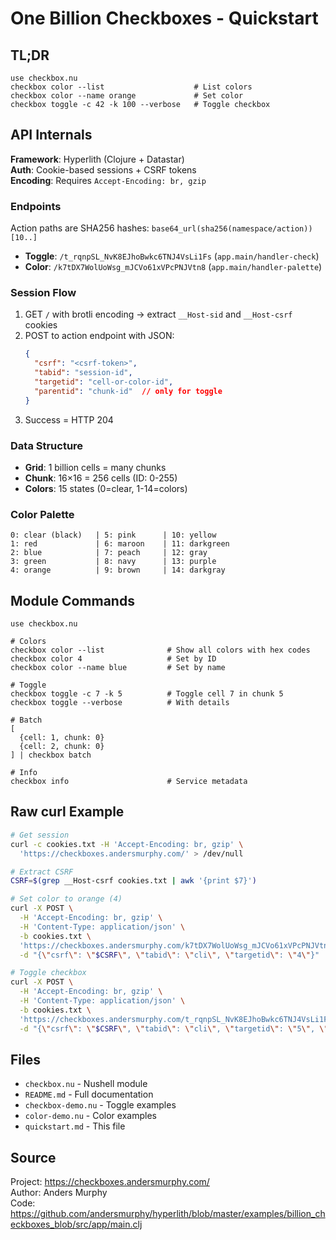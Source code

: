 # One Billion Checkboxes - Quickstart

## TL;DR

```nu
use checkbox.nu
checkbox color --list                    # List colors
checkbox color --name orange             # Set color
checkbox toggle -c 42 -k 100 --verbose   # Toggle checkbox
```

## API Internals

**Framework**: Hyperlith (Clojure + Datastar)  
**Auth**: Cookie-based sessions + CSRF tokens  
**Encoding**: Requires `Accept-Encoding: br, gzip`

### Endpoints

Action paths are SHA256 hashes: `base64_url(sha256(namespace/action))[10..]`

- **Toggle**: `/t_rqnpSL_NvK8EJhoBwkc6TNJ4VsLi1Fs` (`app.main/handler-check`)
- **Color**: `/k7tDX7WolUoWsg_mJCVo61xVPcPNJVtn8` (`app.main/handler-palette`)

### Session Flow

1. GET `/` with brotli encoding → extract `__Host-sid` and `__Host-csrf` cookies
2. POST to action endpoint with JSON:
   ```json
   {
     "csrf": "<csrf-token>",
     "tabid": "session-id",
     "targetid": "cell-or-color-id",
     "parentid": "chunk-id"  // only for toggle
   }
   ```
3. Success = HTTP 204

### Data Structure

- **Grid**: 1 billion cells = many chunks
- **Chunk**: 16×16 = 256 cells (ID: 0-255)
- **Colors**: 15 states (0=clear, 1-14=colors)

### Color Palette

```
0: clear (black)   | 5: pink      | 10: yellow
1: red             | 6: maroon    | 11: darkgreen
2: blue            | 7: peach     | 12: gray
3: green           | 8: navy      | 13: purple
4: orange          | 9: brown     | 14: darkgray
```

## Module Commands

```nu
use checkbox.nu

# Colors
checkbox color --list              # Show all colors with hex codes
checkbox color 4                   # Set by ID
checkbox color --name blue         # Set by name

# Toggle
checkbox toggle -c 7 -k 5          # Toggle cell 7 in chunk 5
checkbox toggle --verbose          # With details

# Batch
[
  {cell: 1, chunk: 0}
  {cell: 2, chunk: 0}
] | checkbox batch

# Info
checkbox info                      # Service metadata
```

## Raw curl Example

```bash
# Get session
curl -c cookies.txt -H 'Accept-Encoding: br, gzip' \
  'https://checkboxes.andersmurphy.com/' > /dev/null

# Extract CSRF
CSRF=$(grep __Host-csrf cookies.txt | awk '{print $7}')

# Set color to orange (4)
curl -X POST \
  -H 'Accept-Encoding: br, gzip' \
  -H 'Content-Type: application/json' \
  -b cookies.txt \
  'https://checkboxes.andersmurphy.com/k7tDX7WolUoWsg_mJCVo61xVPcPNJVtn8' \
  -d "{\"csrf\": \"$CSRF\", \"tabid\": \"cli\", \"targetid\": \"4\"}"

# Toggle checkbox
curl -X POST \
  -H 'Accept-Encoding: br, gzip' \
  -H 'Content-Type: application/json' \
  -b cookies.txt \
  'https://checkboxes.andersmurphy.com/t_rqnpSL_NvK8EJhoBwkc6TNJ4VsLi1Fs' \
  -d "{\"csrf\": \"$CSRF\", \"tabid\": \"cli\", \"targetid\": \"5\", \"parentid\": \"0\"}"
```

## Files

- `checkbox.nu` - Nushell module
- `README.md` - Full documentation
- `checkbox-demo.nu` - Toggle examples
- `color-demo.nu` - Color examples
- `quickstart.md` - This file

## Source

Project: https://checkboxes.andersmurphy.com/  
Author: Anders Murphy  
Code: https://github.com/andersmurphy/hyperlith/blob/master/examples/billion_checkboxes_blob/src/app/main.clj
